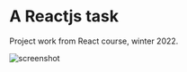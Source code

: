 # A Reactjs task

Project work from React course, winter 2022.

![screenshot](https://github.com/andorjamb/react_animals/blob/master/Screen_shot_animals.png)
